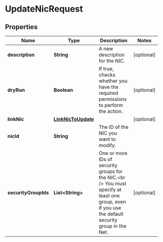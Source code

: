 

# UpdateNicRequest


## Properties

| Name | Type | Description | Notes |
|------------ | ------------- | ------------- | -------------|
|**description** | **String** | A new description for the NIC. |  [optional] |
|**dryRun** | **Boolean** | If true, checks whether you have the required permissions to perform the action. |  [optional] |
|**linkNic** | [**LinkNicToUpdate**](LinkNicToUpdate.md) |  |  [optional] |
|**nicId** | **String** | The ID of the NIC you want to modify. |  |
|**securityGroupIds** | **List&lt;String&gt;** | One or more IDs of security groups for the NIC.&lt;br /&gt; You must specify at least one group, even if you use the default security group in the Net. |  [optional] |



